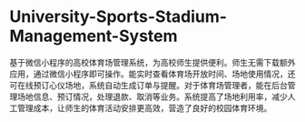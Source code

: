 # University-Sports-Stadium-Management-System
基于微信小程序的高校体育场管理系统，为高校师生提供便利。师生无需下载额外应用，通过微信小程序即可操作。能实时查看体育场开放时间、场地使用情况，还可在线预订心仪场地，系统自动生成订单与提醒。对于体育场管理者，能在后台管理场地信息、预订情况，处理退款、取消等业务。系统提高了场地利用率，减少人工管理成本，让师生的体育活动安排更高效，营造了良好的校园体育环境。 

